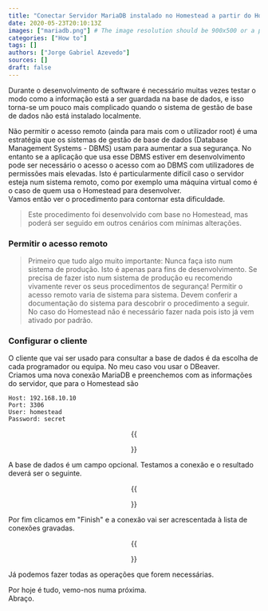 ```yaml
---
title: "Conectar Servidor MariaDB instalado no Homestead a partir do Host"
date: 2020-05-23T20:10:13Z
images: ["mariadb.png"] # The image resolution should be 900x500 or a proportional resolution
categories: ["How to"]
tags: []
authors: ["Jorge Gabriel Azevedo"]
sources: []
draft: false
---
```

Durante o desenvolvimento de software é necessário muitas vezes testar o modo como a informação está a ser guardada na base de dados, e isso torna-se um pouco mais complicado quando o sistema de gestão de base de dados não está instalado localmente.
<!--more-->
Não permitir o acesso remoto (ainda para mais com o utilizador root) é uma estratégia que os sistemas de gestão de base de dados (Database Management Systems - DBMS) usam para aumentar a sua segurança. No entanto se a aplicação que usa esse DBMS estiver em desenvolvimento pode ser necessário o acesso o acesso com ao DBMS com utilizadores de permissões mais elevadas. Isto é particularmente difícil caso o servidor esteja num sistema remoto, como por exemplo uma máquina virtual como é o caso de quem usa o Homestead para desenvolver.  
Vamos então ver o procedimento para contornar esta dificuldade.
>Este procedimento foi desenvolvido com base no Homestead, mas poderá ser seguido em outros cenários com mínimas alterações.
### Permitir o acesso remoto
>Primeiro que tudo algo muito importante: Nunca faça isto num sistema de produção. Isto é apenas para fins de desenvolvimento. Se precisa de fazer isto num sistema de produção eu recomendo vivamente rever os seus procedimentos de segurança!
Permitir o acesso remoto varia de sistema para sistema. Devem conferir a documentação do sistema para descobrir o procedimento a seguir. No caso do Homestead não é necessário fazer nada pois isto já vem ativado por padrão.
### Configurar o cliente
O cliente que vai ser usado para consultar a base de dados é da escolha de cada programador ou equipa. No meu caso vou usar o DBeaver.  
Criamos uma nova conexão MariaDB e preenchemos com as informações do servidor, que para o Homestead são
```
Host: 192.168.10.10
Port: 3306
User: homestead
Password: secret
```
<div align="center">
    {{<figure src="/images/mariadb-homestead/01.png">}}
</div>

A base de dados é um campo opcional. Testamos a conexão e o resultado deverá ser o seguinte. 

<div align="center">
    {{<figure src="/images/mariadb-homestead/02.png">}}
</div>

Por fim clicamos em "Finish" e a conexão vai ser acrescentada à lista de conexões gravadas.

<div align="center">
    {{<figure src="/images/mariadb-homestead/03.png">}}
</div>

Já podemos fazer todas as operações que forem necessárias.  

Por hoje é tudo, vemo-nos numa próxima.  
Abraço.
